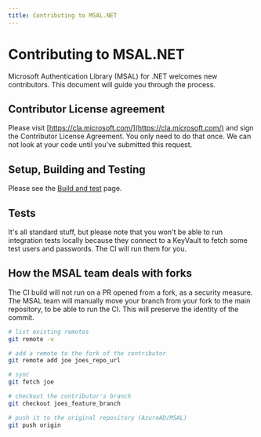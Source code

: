 ```yaml
---
title: Contributing to MSAL.NET
---
```


# Contributing to MSAL.NET

Microsoft Authentication Library (MSAL) for .NET welcomes new contributors.  This document will guide you through the process.

## Contributor License agreement

Please visit [https://cla.microsoft.com/](https://cla.microsoft.com/) and sign the Contributor License Agreement.  You only need to do that once. We can not look at your code until you've submitted this request.

## Setup, Building and Testing

Please see the [Build and test](build-and-test.md) page.

## Tests

It's all standard stuff, but please note that you won't be able to run integration tests locally because they connect to a KeyVault to fetch some test users and passwords. The CI will run them for you.

## How the MSAL team deals with forks

The CI build will not run on a PR opened from a fork, as a security measure. The MSAL team will manually move your branch from your fork to the main repository, to be able to run the CI. This will preserve the identity of the commit.

```bash
# list existing remotes
git remote -v 

# add a remote to the fork of the contributor
git remote add joe joes_repo_url

# sync
git fetch joe

# checkout the contributor's branch 
git checkout joes_feature_branch

# push it to the original repository (AzureAD/MSAL)
git push origin
```
